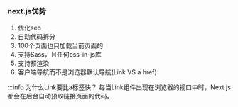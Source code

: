 
### next.js优势

1. 优化seo
2. 自动代码拆分
3. 100个页面也只加载当前页面的
4. 支持Sass，且任何css-in-js库
5. 支持预渲染
6. 客户端导航而不是浏览器默认导航(Link VS a href)

:::info 为什么Link要比a标签快？
每当Link组件出现在浏览器的视口中时，Next.js 都会在后台自动预取链接页面的代码。
